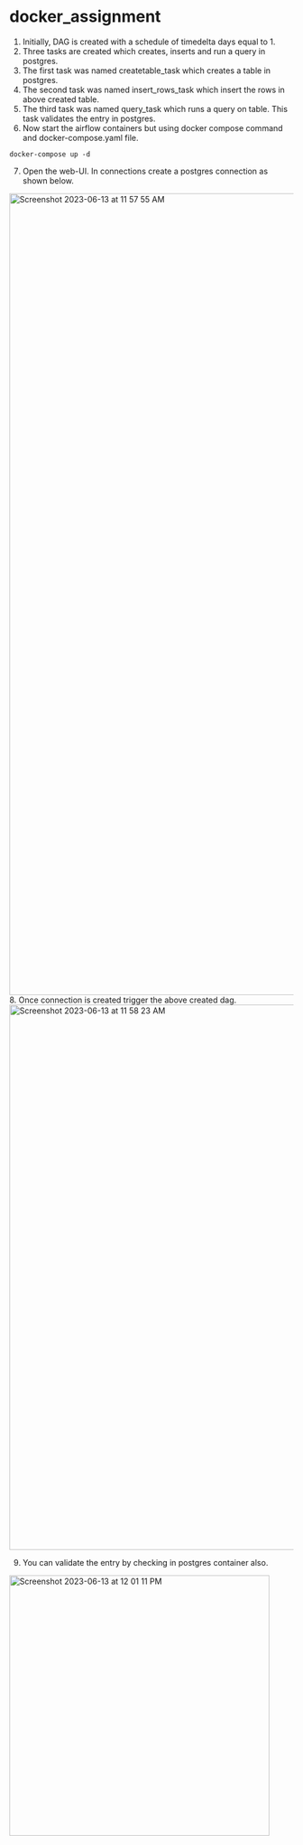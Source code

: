 # docker_assignment
1. Initially, DAG is created with a schedule of timedelta days equal to 1.
2. Three tasks are created which creates, inserts and run a query in postgres.
3. The first task was named createtable_task which creates a table in postgres.
4. The second task was named insert_rows_task which insert the rows in above created table.
5. The third task was named query_task which runs a query on table. This task validates the entry in postgres.
6. Now start the airflow containers but using docker compose command and docker-compose.yaml file.
```
docker-compose up -d
```
7. Open the web-UI. In connections create a postgres connection as shown below.
<img width="1419" alt="Screenshot 2023-06-13 at 11 57 55 AM" src="https://github.com/praneeth-0501/docker_assignment/assets/123532043/6eb65ce4-9561-4b21-947f-1bc618ee783d">
8. Once connection is created trigger the above created dag.
<img width="965" alt="Screenshot 2023-06-13 at 11 58 23 AM" src="https://github.com/praneeth-0501/docker_assignment/assets/123532043/58ddf97f-a1d8-4ce6-80ae-92533e18066e">

9. You can validate the entry by checking in postgres container also.

<img width="461" alt="Screenshot 2023-06-13 at 12 01 11 PM" src="https://github.com/praneeth-0501/docker_assignment/assets/123532043/cd4c5407-d329-4bfe-acc1-75278acc082c">
